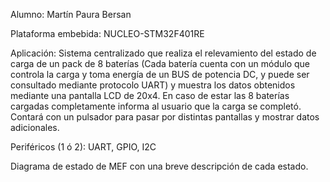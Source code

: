 Alumno: Martín Paura Bersan

Plataforma embebida: NUCLEO-STM32F401RE

Aplicación:
Sistema centralizado que realiza el relevamiento del estado de carga de un pack de 8 baterías 
(Cada batería cuenta con un módulo que controla la carga y toma energía de un BUS de potencia DC,
y puede ser consultado mediante protocolo UART) y muestra los datos obtenidos mediante una 
pantalla LCD de 20x4. En caso de estar las 8 baterías cargadas completamente informa al usuario 
que la carga se completó.
Contará con un pulsador para pasar por distintas pantallas y mostrar datos adicionales.

Periféricos (1 ó 2): 
UART, GPIO, I2C

Diagrama de estado de MEF con una breve descripción de cada estado.


